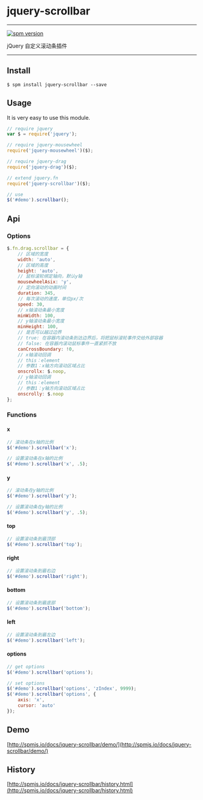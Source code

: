 # jquery-scrollbar

---

[![spm version](http://spmjs.io/badge/jquery-scrollbar)](http://spmjs.io/package/jquery-scrollbar)

jQuery 自定义滚动条插件

---

## Install

```
$ spm install jquery-scrollbar --save
```

## Usage

It is very easy to use this module.

```js
// require jquery
var $ = require('jquery');

// require jquery-mousewheel
require('jquery-mousewheel')($);

// require jquery-drag
require('jquery-drag')($);

// extend jquery.fn
require('jquery-scrollbar')($);

// use
$('#demo').scrollbar();
```


## Api

### Options

```js
$.fn.drag.scrollbar = {
    // 区域的宽度
    width: 'auto',
    // 区域的高度
    height: 'auto',
    // 鼠标滚轮绑定轴向，默认y轴
    mousewheelAsix: 'y',
    // 定向滚动的动画时间
    duration: 345,
    // 每次滚动的速度，单位px/次
    speed: 30,
    // x轴滚动条最小宽度
    minWidth: 100,
    // y轴滚动条最小宽度
    minHeight: 100,
    // 是否可以越过边界
    // true: 在容器内滚动条到达边界后，将把鼠标滚轮事件交给外部容器
    // false: 在容器内滚动鼠标事件一直紧抓不放
    canCrossBoundary: !0,
    // x轴滚动回调
    // this：element
    // 参数1：x轴方向滚动区域占比
    onscrollx: $.noop,
    // y轴滚动回调
    // this：element
    // 参数1：y轴方向滚动区域占比
    onscrolly: $.noop
};
```


### Functions

#### x
```js
// 滚动条在x轴的比例
$('#demo').scrollbar('x');

// 设置滚动条在x轴的比例
$('#demo').scrollbar('x', .5);
```


#### y
```js
// 滚动条在y轴的比例
$('#demo').scrollbar('y');

// 设置滚动条在y轴的比例
$('#demo').scrollbar('y', .5);
```


#### top
```js
// 设置滚动条到最顶部
$('#demo').scrollbar('top');
```


#### right
```js
// 设置滚动条到最右边
$('#demo').scrollbar('right');
```

#### bottom
```js
// 设置滚动条到最底部
$('#demo').scrollbar('bottom');
```

#### left
```js
// 设置滚动条到最左边
$('#demo').scrollbar('left');
```


#### options
```js
// get options
$('#demo').scrollbar('options');

// set options
$('#demo').scrollbar('options', 'zIndex', 9999);
$('#demo').scrollbar('options', {
    axis: 'x',
    cursor: 'auto'
});
```


## Demo
[http://spmjs.io/docs/jquery-scrollbar/demo/](http://spmjs.io/docs/jquery-scrollbar/demo/)


## History
[http://spmjs.io/docs/jquery-scrollbar/history.html](http://spmjs.io/docs/jquery-scrollbar/history.html)

